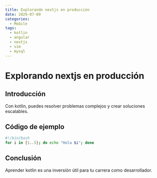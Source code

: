 ```yaml
---
title: Explorando nextjs en producción
date: 2029-07-09
categories:
  - Mobile
tags:
  - kotlin
  - angular
  - nextjs
  - vim
  - mysql
---
```


# Explorando nextjs en producción

## Introducción

Con kotlin, puedes resolver problemas complejos y crear soluciones escalables.

## Código de ejemplo

```bash
#!/bin/bash
for i in {1..5}; do echo "Hola $i"; done
```

## Conclusión

Aprender kotlin es una inversión útil para tu carrera como desarrollador.